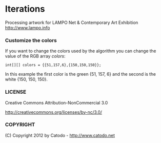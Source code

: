 Iterations
==========

Processing artwork for LAMPO Net &amp; Contemporary Art Exhibition
http://www.lampo.info

### Customize the colors

If you want to change the colors used by the algorithm you can change
the value of the RGB array *colors*:

    int[][] colors = {{51,157,6},{150,150,150}};

In this example the first color is the green {51, 157, 6} and the
second is the white {150, 150, 150}.

### LICENSE

Creative Commons Attribution-NonCommercial 3.0

http://creativecommons.org/licenses/by-nc/3.0/

### COPYRIGHT

(C) Copyright 2012 by Catodo - http://www.catodo.net

